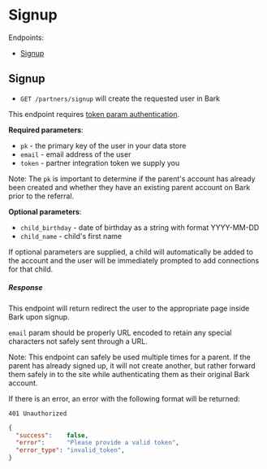 Signup
=======

Endpoints:

- [Signup](#signup)

Signup
------

* `GET /partners/signup` will create the requested user in Bark

This endpoint requires [token param authentication](https://github.com/Bark-us/partner-integration-docs#token-param-authentication).

**Required parameters**:

* `pk` - the primary key of the user in your data store
* `email` - email address of the user
* `token` - partner integration token we supply you

Note: The `pk` is important to determine if the parent's account has already
been created and whether they have an existing parent account on Bark prior to
the referral.

**Optional parameters**:

* `child_birthday` - date of birthday as a string with format YYYY-MM-DD
* `child_name` - child's first name

If optional parameters are supplied, a child will automatically be added to the
account and the user will be immediately prompted to add connections for that
child.

##### Response

This endpoint will return redirect the user to the
appropriate page inside Bark upon signup.

`email` param should be properly URL encoded to retain any special characters
not safely sent through a URL.

Note: This endpoint can safely be used multiple times for a parent. If the
parent has already signed up, it will not create another, but rather forward
them safely in to the site while authenticating them as their original Bark
account.

If there is an error, an error with the following format will be returned:

`401 Unauthorized`

```json
{
  "success":    false,
  "error":      "Please provide a valid token",
  "error_type": "invalid_token",
}
```

